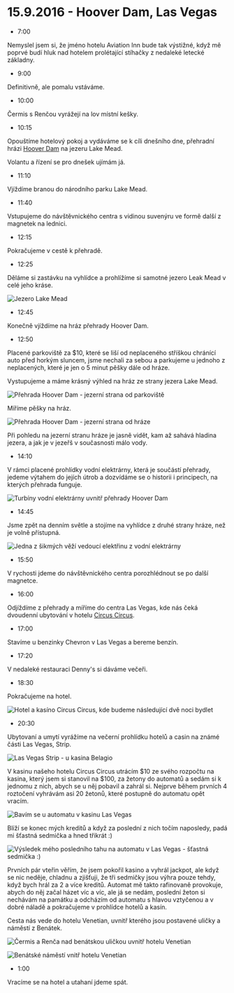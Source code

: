 # 15.9.2016 - Hoover Dam, Las Vegas

   * 7:00

Nemyslel jsem si, že jméno hotelu Aviation Inn bude tak výstižné, když mě poprvé budí hluk nad hotelem prolétající stíhačky z nedaleké letecké základny.

   * 9:00

Definitivně, ale pomalu vstáváme.

   * 10:00

Čermis s Renčou vyrážejí na lov místní kešky.

   * 10:15

Opouštíme hotelový pokoj a vydáváme se k cíli dnešního dne, přehradní hrázi [Hoover Dam](https://cs.wikipedia.org/wiki/Hooverova_p%C5%99ehrada) na jezeru Lake Mead.

Volantu a řízení se pro dnešek ujímám já.

   * 11:10

Vjíždíme branou do národního parku Lake Mead.

   * 11:40

Vstupujeme do návštěvnického centra s vidinou suvenýru ve formě další z magnetek na lednici.

   * 12:15

Pokračujeme v cestě k přehradě.

   * 12:25

Děláme si zastávku na vyhlídce a prohlížíme si samotné jezero Leak Mead v celé jeho kráse.

![Jezero Lake Mead](images/20160915/20160915_123448.jpg)

   * 12:45

Konečně vjíždíme na hráz přehrady Hoover Dam.

   * 12:50

Placené parkoviště za $10, které se liší od neplaceného stříškou chránící auto před horkým sluncem, jsme nechali za sebou a parkujeme u jednoho z neplacených, které je jen o 5 minut pěšky dále od hráze.

Vystupujeme a máme krásný výhled na hráz ze strany jezera Lake Mead.

![Přehrada Hoover Dam - jezerní strana od parkoviště](images/20160915/20160915_130444.jpg)

Míříme pěšky na hráz.

![Přehrada Hoover Dam - jezerní strana od hráze](images/20160915/20160915_131929.jpg)

Při pohledu na jezerní stranu hráze je jasně vidět, kam až sahává hladina jezera, a jak je v jezeřš v současnosti málo vody.

   * 14:10

V rámci placené prohlídky vodní elektrárny, která je součástí přehrady, jedeme výtahem do jejích útrob a dozvídáme se o historii i principech, na kterých přehrada funguje.

![Turbíny vodní elektrárny uvnitř přehrady Hoover Dam](images/20160915/20160915_143638.jpg)

   * 14:45

Jsme zpět na denním světle a stojíme na vyhlídce z druhé strany hráze, než je volně přístupná.

![Jedna z šikmých věží vedoucí elektřinu z vodní elektrárny](images/20160915/20160915_150450.jpg)

   * 15:50

V rychosti jdeme do návštěvnického centra porozhlédnout se po další magnetce.

   * 16:00

Odjíždíme z přehrady a míříme do centra Las Vegas, kde nás čeká dvoudenní ubytování v hotelu [Circus Circus](https://en.wikipedia.org/wiki/Circus_Circus_Las_Vegas).

   * 17:00

Stavíme u benzinky Chevron v Las Vegas a bereme benzín.

   * 17:20

V nedaleké restauraci Denny's si dáváme večeři.

   * 18:30

Pokračujeme na hotel.

![Hotel a kasíno Circus Circus, kde budeme následující dvě noci bydlet](images/20160915/DSC_2086-DSC_2092_blended_fused.jpg)

   * 20:30

Ubytovaní a umytí vyrážíme na večerní prohlídku hotelů a casin na známé části Las Vegas, Strip.

![Las Vegas Strip - u kasina Belagio](images/20160915/20160915_223708.jpg)

V kasinu našeho hotelu Circus Circus utrácím $10 ze svého rozpočtu na kasina, který jsem si stanovil na $100, za žetony do automatů a sedám si k jednomu z nich, abych se u něj pobavil a zahrál si. Nejprve během prvních 4 roztočení vyhrávám asi 20 žetonů, které postupně do automatu opět vracím.

![Bavím se u automatu v kasinu Las Vegas](images/20160915/20160915_221809.jpg)

Blíží se konec mých kreditů a když za poslední z nich točím naposledy, padá mi šťastná sedmička a hned třikrát :)

![Výsledek mého posledního tahu na automatu v Las Vegas - šťastná sedmička :)](images/20160915/20160915_222003.jpg)

Prvních pár vteřin věřím, že jsem pokořil kasino a vyhrál jackpot, ale když se nic neděje, chladnu a zjišťuji, že tři sedmičky jsou výhra pouze tehdy, když bych hrál za 2 a více kreditů. Automat mě takto rafinovaně provokuje, abych do něj začal házet víc a víc, ale já se nedám, poslední žeton si nechávám na památku a odcházím od automatu s hlavou vztyčenou a v dobré náladě a pokračujeme v prohlídce hotelů a kasín.

Cesta nás vede do hotelu Venetian, uvnitř kterého jsou postavené uličky a náměstí z Benátek.

![Čermis a Renča nad benátskou uličkou uvnitř hotelu Venetian](images/20160915/20160916_002642.jpg)

![Benátské náměstí vnitř hotelu Venetian](images/20160915/20160916_002749.jpg)

   * 1:00

Vracíme se na hotel a utahaní jdeme spát.


